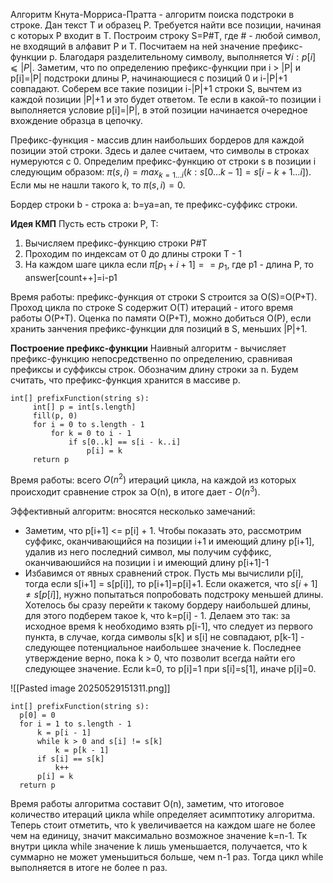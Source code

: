 Алгоритм Кнута-Морриса-Пратта - алгоритм поиска подстроки в строке.
Дан текст T и образец P. Требуется найти все позиции, начиная с которых P входит в T. 
Построим строку S=P#T, где # - любой символ, не входящий в алфавит P и T. Посчитаем на ней значение префикс-функции p. Благодаря разделительному символу, выполняется $∀i:p[i]⩽|P|$. Заметим, что по определению префикс-функции при i > |P| и p[i]=|P| подстроки длины P, начинающиеся с позиций 0 и i-|P|+1 совпадают. Соберем все такие позиции i-|P|+1 строки S, вычтем из каждой позиции |P|+1 и это будет ответом. Те если в какой-то позиции i выполняется условие p[i]=|P|, в этой позиции начинается очередное вхождение образца в цепочку.

Префикс-функция - массив длин наибольших бордеров для каждой позиции этой строки. 
Здесь и далее считаем, что символы в строках нумеруются с 0.
Определим префикс-функцию от строки s в позиции i следующим образом: $\pi(s, i)=max_{k=1\dots i}(k: s[0\dots k-1]=s[i-k+1\dots i])$. Если мы не нашли такого k, то $\pi(s, i)=0$.

Бордер строки b - строка a: b=ya=an, те префикс-суффикс строки.

**Идея КМП**
Пусть есть строки P, T:
1. Вычисляем префикс-функцию строки P#T
2. Проходим по индексам от 0 до длины строки T - 1
3. На каждом шаге цикла если $\pi[p_{1}+i+1]==p_{1}$, где p1 - длина P, то answer[count++]=i-p1

Время работы: префикс-функция от строки S строится за O(S)=O(P+T). Проход цикла по строке S содержит O(T) итераций - итого время работы O(P+T).
Оценка по памяти O(P+T), можно добиться O(P), если хранить занчения префикс-функции для позиций в S, меньших |P|+1.

**Построение префикс-функции**
Наивный алгоритм - вычисляет префикс-функцию непосредственно по определению, сравнивая префиксы и суффиксы строк. Обозначим длину строки за n. Будем считать, что префикс-функция хранится в массиве p.
```
int[] prefixFunction(string s):
     int[] p = int[s.length]
     fill(p, 0)
     for i = 0 to s.length - 1
         for k = 0 to i - 1
             if s[0..k] == s[i - k..i]
                 p[i] = k
     return p
```

Время работы: всего $O(n^2)$ итераций цикла, на каждой из которых происходит сравнение строк за O(n), в итоге дает - $O(n^3)$.

Эффективный алгоритм: вносятся несколько замечаний:
- Заметим, что p[i+1] <= p[i] + 1. Чтобы показать это, рассмотрим суффикс, оканчивающийся на позиции i+1 и имеющий длину p[i+1], удалив из него последний символ, мы получим суффикс, оканчиваюшийся на позиции i и имеющий длину p[i+1]-1
- Избавимся от явных сравнений строк. Пусть мы вычислили p[i], тогда если s[i+1] = s[p[i]], то p[i+1]=p[i]+1. Если окажется, что $s[i+1]\neq s[p[i]]$, нужно попытаться попробовать подстроку меньшей длины. Хотелось бы сразу перейти к такому бордеру наибольшей длины, для этого подберем такое k, что k=p[i] - 1. Делаем это так: за исходное время k необходимо взять p[i-1], что следует из первого пункта, в случае, когда символы s[k] и s[i] не совпадают, p[k-1] - следующее потенциальное наибольшее значение k. Последнее утверждение верно, пока k > 0, что позволит всегда найти его следующее значение. Если k=0, то p[i]=1 при s[i]=s[1], иначе p[i]=0.

![[Pasted image 20250529151311.png]]
```
int[] prefixFunction(string s):
  p[0] = 0
  for i = 1 to s.length - 1
      k = p[i - 1]
      while k > 0 and s[i] != s[k]
          k = p[k - 1]
      if s[i] == s[k]
          k++
      p[i] = k
  return p
```
Время работы алгоритма составит O(n), заметим, что итоговое количество итераций цикла while определяет асимптотику алгоритма. Теперь стоит отметить, что k увеличивается на каждом шаге не более чем на единицу, значит максимально возможное значение k=n-1. Тк внутри цикла while значение k лишь уменьшается, получается, что k суммарно не может уменьшиться больше, чем n-1 раз. Тогда цикл while выполняется в итоге не более n раз.